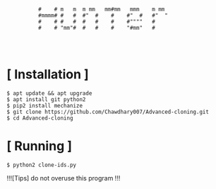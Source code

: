 ```
				    
          #    # m   m  m mm   mm#mm   mmm    m mm
          #mmmm# #   #  #"  #    #    #"  #   #"  "
          #    # #   #  #   #    #    #""""   #
          #    # "mm"#  #   #    #    "#mm"   #
                                       
                                       
                          

```

# [ Installation ]
```
$ apt update && apt upgrade
$ apt install git python2 
$ pip2 install mechanize
$ git clone https://github.com/Chawdhary007/Advanced-cloning.git
$ cd Advanced-cloning
```

# [ Running ]
```
$ python2 clone-ids.py
```

!!![Tips] do not overuse this program !!!
